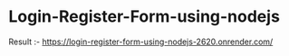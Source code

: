 # Login-Register-Form-using-nodejs
Result :- <a>https://login-register-form-using-nodejs-2620.onrender.com/</a>
